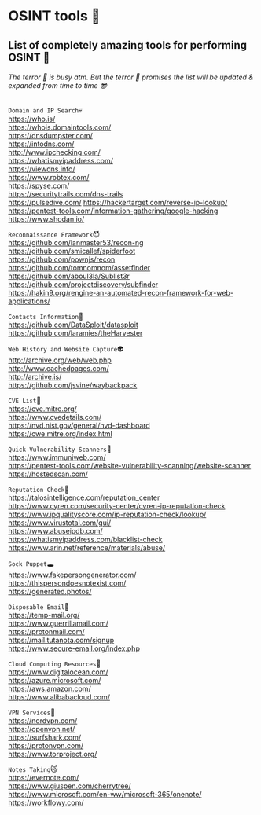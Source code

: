 # OSINT tools :ghost:

## List of completely amazing tools for performing OSINT 👀 

###### The terror :ghost: is busy atm. But the terror :ghost: promises the list will be updated & expanded from time to time :sunglasses:

`Domain and IP Search`:skull:  
https://who.is/  
https://whois.domaintools.com/  
https://dnsdumpster.com/  
https://intodns.com/  
http://www.ipchecking.com/  
https://whatismyipaddress.com/  
https://viewdns.info/  
https://www.robtex.com/  
https://spyse.com/  
https://securitytrails.com/dns-trails  
https://pulsedive.com/ 
https://hackertarget.com/reverse-ip-lookup/  
https://pentest-tools.com/information-gathering/google-hacking  
https://www.shodan.io/  

`Reconnaissance Framework`:smiling_imp:  
https://github.com/lanmaster53/recon-ng  
https://github.com/smicallef/spiderfoot  
https://github.com/pownjs/recon  
https://github.com/tomnomnom/assetfinder  
https://github.com/aboul3la/Sublist3r  
https://github.com/projectdiscovery/subfinder  
https://hakin9.org/rengine-an-automated-recon-framework-for-web-applications/  

`Contacts Information`:clown_face:  
https://github.com/DataSploit/datasploit  
https://github.com/laramies/theHarvester  

`Web History and Website Capture`:alien:  
http://archive.org/web/web.php  
http://www.cachedpages.com/  
http://archive.is/  
https://github.com/jsvine/waybackpack  

`CVE List`:robot:  
https://cve.mitre.org/  
https://www.cvedetails.com/  
https://nvd.nist.gov/general/nvd-dashboard  
https://cwe.mitre.org/index.html  

`Quick Vulnerability Scanners`:japanese_ogre:  
https://www.immuniweb.com/  
https://pentest-tools.com/website-vulnerability-scanning/website-scanner  
https://hostedscan.com/  

`Reputation Check`:hear_no_evil:  
https://talosintelligence.com/reputation_center  
https://www.cyren.com/security-center/cyren-ip-reputation-check  
https://www.ipqualityscore.com/ip-reputation-check/lookup/  
https://www.virustotal.com/gui/  
https://www.abuseipdb.com/  
https://whatismyipaddress.com/blacklist-check  
https://www.arin.net/reference/materials/abuse/  

`Sock Puppet`:hole:  
https://www.fakepersongenerator.com/  
https://thispersondoesnotexist.com/  
https://generated.photos/  

`Disposable Email`:dash:  
https://temp-mail.org/  
https://www.guerrillamail.com/   
https://protonmail.com/  
https://mail.tutanota.com/signup  
https://www.secure-email.org/index.php  

`Cloud Computing Resources`:thought_balloon:  
https://www.digitalocean.com/  
https://azure.microsoft.com/  
https://aws.amazon.com/  
https://www.alibabacloud.com/  

`VPN Services`:pray:  
https://nordvpn.com/  
https://openvpn.net/  
https://surfshark.com/  
https://protonvpn.com/  
https://www.torproject.org/  

`Notes Taking`:smirk_cat:  
https://evernote.com/  
https://www.giuspen.com/cherrytree/  
https://www.microsoft.com/en-ww/microsoft-365/onenote/  
https://workflowy.com/
